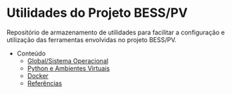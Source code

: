 # Utilidades do Projeto BESS/PV

Repositório de armazenamento de utilidades para facilitar a configuração e utilização das ferramentas envolvidas no projeto BESS/PV.

- Conteúdo
  - [Global/Sistema Operacional](conteudo\global.md)
  - [Python e Ambientes Virtuais](conteudo\python.md)
  - [Docker](conteudo\docker.md)
  - [Referências](conteudo\refs.md)